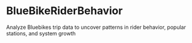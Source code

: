 # BlueBikeRiderBehavior
Analyze Bluebikes trip data to uncover patterns in rider behavior, popular stations, and system growth
